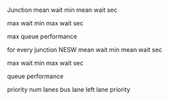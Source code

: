 Junction
mean wait min
mean wait sec

max wait min
max wait sec

max queue
performance

for every junction NESW
mean wait min
mean wait sec

max wait min
max wait sec

queue
performance

priority
num lanes
bus lane
left lane
priority
